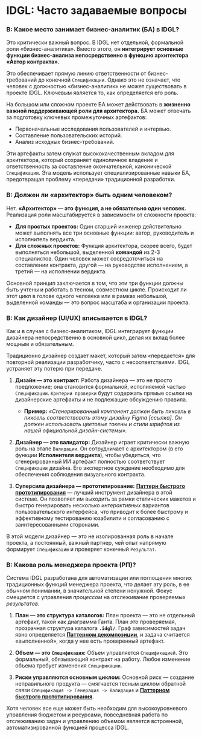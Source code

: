 # IDGL: Часто задаваемые вопросы

### В: Какое место занимает бизнес-аналитик (БА) в IDGL?

Это критически важный вопрос. В IDGL нет отдельной, формальной роли «бизнес-аналитика». Вместо этого, он **интегрирует основные функции бизнес-анализа непосредственно в функцию архитектора «Автор контракта».**

Это обеспечивает прямую линию ответственности от бизнес-требований до конечной `Спецификации`. Однако это не означает, что человек с должностью «бизнес-аналитик» не может существовать в проекте IDGL. Ключевым является то, как определяется его роль.

На большом или сложном проекте БА может действовать в **жизненно важной поддерживающей роли для архитектора.** БА может отвечать за подготовку ключевых промежуточных артефактов:
*   Первоначальные исследования пользователей и интервью.
*   Составление пользовательских историй.
*   Анализ исходных бизнес-требований.

Эти артефакты затем служат высококачественным вкладом для архитектора, который сохраняет единоличное владение и ответственность за составление окончательной, канонической `Спецификации`. Эта модель использует специализированные навыки БА, предотвращая проблему «передачи» традиционной разработки.

### В: Должен ли «архитектор» быть одним человеком?

Нет. **«Архитектор» — это функция, а не обязательно один человек.** Реализация роли масштабируется в зависимости от сложности проекта:

*   **Для простых проектов:** Один старший инженер действительно может выполнять все три основные функции: автор, руководитель и исполнитель вердикта.
*   **Для сложных проектов:** Функция архитектора, скорее всего, будет выполняться небольшой, выделенной **командой** из 2-3 специалистов. Один человек может сосредоточиться на составлении контракта, другой — на руководстве исполнением, а третий — на исполнении вердикта.

Основной принцип заключается в том, что эти три функции должны быть учтены и работать в тесном, совместном цикле. Происходит ли этот цикл в голове одного человека или в рамках небольшой, выделенной команды — это вопрос масштаба и организации проекта.

### В: Как дизайнер (UI/UX) вписывается в IDGL?

Как и в случае с бизнес-аналитиком, IDGL интегрирует функции дизайнера непосредственно в основной цикл, делая их вклад более мощным и обязательным.

Традиционно дизайнер создает макет, который затем «передается» для повторной реализации разработчику, часто с несоответствиями. IDGL устраняет эту потерю при передаче.

1.  **Дизайн — это контракт:** Работа дизайнера — это не просто предложение; она становится формальной, исполняемой частью `Спецификации`. `Критерии проверки` будут содержать прямые ссылки на дизайнерские артефакты и не подлежащие обсуждению правила.
    *   **Пример:** *«Сгенерированный компонент должен быть пиксель в пиксель соответствовать этому дизайну Figma [ссылка]. Он должен использовать цветовые токены и стили шрифтов из нашей официальной дизайн-системы».*

2.  **Дизайнер — это валидатор:** Дизайнер играет критически важную роль на этапе `Валидации`. Он сотрудничает с архитектором (в его функции **Исполнителя вердикта**), чтобы убедиться, что сгенерированный ИИ артефакт полностью соответствует `Спецификации` дизайна. Его экспертное суждение необходимо для обеспечения соблюдения визуального контракта.

3.  **Суперсила дизайнера — прототипирование:** **[Паттерн быстрого прототипирования](./01-patterns/10-Pattern-Rapid-Prototyping.md)** — лучший инструмент дизайнера в этой системе. Он позволяет им выходить за рамки статических макетов и быстро генерировать несколько *интерактивных* вариантов пользовательского интерфейса, что приводит к более быстрому и эффективному тестированию юзабилити и согласованию с заинтересованными сторонами.

В этой модели дизайнер — это не изолированная роль в начале проекта, а постоянный, важный партнер, чей опыт напрямую формирует `Спецификацию` и проверяет конечный `Результат`.

### В: Какова роль менеджера проекта (РП)?

Система IDGL разработана для автоматизации или поглощения многих традиционных функций менеджера проекта, что делает эту роль, в ее обычном понимании, в значительной степени ненужной. Фокус смещается с управления *процессом* на отслеживание проверяемых *результатов*.

1.  **План — это структура каталогов:** План проекта — это не отдельный артефакт, такой как диаграмма Ганта. План *это* проверяемая, прозрачная структура каталога **`.idgl/`**. Граф зависимостей задач явно определяется **[Паттерном декомпозиции](./01-patterns/03-Pattern-Decomposition.md)**, и задача считается «выполненной», когда у нее есть проверенный артефакт.

2.  **Объем — это `Спецификация`:** Объем управляется `Спецификацией`. Это формальный, обязывающий контракт на работу. Любое изменение объема требует изменения `Спецификации`.

3.  **Риски управляются основным циклом:** Основной риск — создание неправильного продукта — смягчается тесным циклом обратной связи `Спецификация -> Генерация -> Валидация` и **[Паттерном быстрого прототипирования](./01-patterns/10-Pattern-Rapid-Prototyping.md)**.

Хотя человек все еще может быть необходим для высокоуровневого управления бюджетом и ресурсами, повседневная работа по отслеживанию задач и управлению объемом является встроенной, автоматизированной функцией процесса IDGL.
